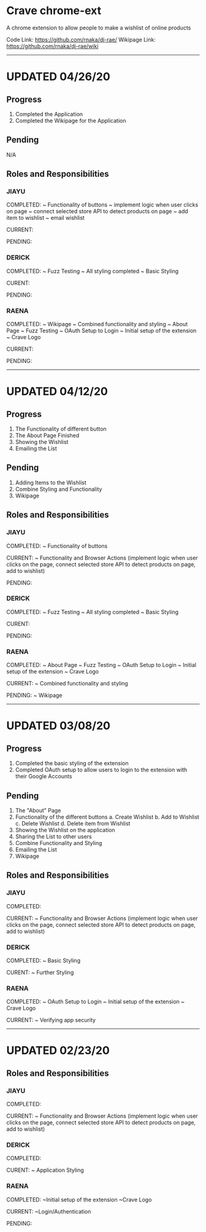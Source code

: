 # Crave chrome-ext

A chrome extension to allow people to make a wishlist of online products 

Code Link: https://github.com/rnaka/dj-rae/ 
Wikipage Link: https://github.com/rnaka/dj-rae/wiki 

---
# UPDATED 04/26/20

## Progress
1. Completed the Application
2. Completed the Wikipage for the Application

## Pending
N/A

## Roles and Responsibilities

### JIAYU

COMPLETED:
~ Functionality of buttons
~ implement logic when user clicks on page
~ connect selected store API to detect products on page
~ add item to wishlist
~ email wishlist

CURRENT:

PENDING:

### DERICK

COMPLETED:
~ Fuzz Testing
~ All styling completed
~ Basic Styling

CURENT:

PENDING:

### RAENA

COMPLETED:
~ Wikipage
~ Combined functionality and styling
~ About Page
~ Fuzz Testing
~ OAuth Setup to Login
~ Initial setup of the extension
~ Crave Logo

CURRENT:

PENDING:

---
# UPDATED 04/12/20

## Progress
1. The Functionality of different button 
2. The About Page Finished 
3. Showing the Wishlist 
4. Emailing the List


## Pending
1. Adding Items to the Wishlist 
2. Combine Styling and Functionality
3. Wikipage

## Roles and Responsibilities

### JIAYU

COMPLETED:
~ Functionality of buttons

CURRENT:
~ Functionality and Browser Actions
(implement logic when user clicks on the page, connect selected store API to detect products on page, add to wishlist)

PENDING:

### DERICK

COMPLETED:
~ Fuzz Testing
~ All styling completed
~ Basic Styling

CURENT:

PENDING:

### RAENA

COMPLETED:
~ About Page
~ Fuzz Testing
~ OAuth Setup to Login
~ Initial setup of the extension
~ Crave Logo

CURRENT:
~ Combined functionality and styling

PENDING:
~ Wikipage

---
# UPDATED 03/08/20

## Progress
1. Completed the basic styling of the extension 
2. Completed OAuth setup to allow users to login to the extension with their Google Accounts 

## Pending
1. The "About" Page 
2. Functionality of the different buttons 
a. Create Wishlist 
b. Add to Wishlist 
c. Delete Wishlist 
d. Delete item from Wishlist 
3. Showing the Wishlist on the application 
4. Sharing the List to other users 
5. Combine Functionality and Styling
6. Emailing the List
7. Wikipage

## Roles and Responsibilities

### JIAYU

COMPLETED:

CURRENT:
~ Functionality and Browser Actions
(implement logic when user clicks on the page, connect selected store API to detect products on page, add to wishlist)

### DERICK

COMPLETED:
~ Basic Styling

CURENT:
~ Further Styling

### RAENA

COMPLETED:
~ OAuth Setup to Login
~ Initial setup of the extension
~ Crave Logo

CURRENT:
~ Verifying app security

---
# UPDATED 02/23/20

## Roles and Responsibilities

### JIAYU

COMPLETED:

CURRENT:
~ Functionality and Browser Actions
(implement logic when user clicks on the page, connect selected store API to detect products on page, add to wishlist)

### DERICK

COMPLETED:

CURENT:
~ Application Styling

### RAENA

COMPLETED:
~Initial setup of the extension
~Crave Logo

CURRENT:
~Login/Authentication

PENDING:
